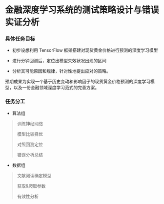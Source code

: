# 金融深度学习系统的测试策略设计与错误实证分析

### 具体任务目标

- 初步设想利用 TensorFlow 框架搭建对现货黄金价格进行预测的深度学习模型

- 进行分钟回测后，定位出模型失效状况出现的区间

- 分析其可能原因和规律，针对性地提出应对的策略。

预期成果为实现一个基于历史变动和影响因子的现货黄金价格预测的深度学习模型，以及一份金融领域深度学习范式的完善方案。

### 任务分工

- 算法组

> 训练神经网络
>
> 模型比较择优
>
> 对照回测定位
>
> 错误分析总结

- 数据组

> 文献阅读确定模型
>
> 获取&爬取参数
>
> 有效性分析

